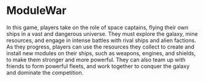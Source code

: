 # ModuleWar
In this game, players take on the role of space captains, flying their own ships in a vast and dangerous universe. They must explore the galaxy, mine resources, and engage in intense battles with rival ships and alien factions. As they progress, players can use the resources they collect to create and install new modules on their ships, such as weapons, engines, and shields, to make them stronger and more powerful. They can also team up with friends to form powerful fleets, and work together to conquer the galaxy and dominate the competition.
